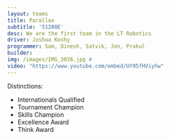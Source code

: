 ```yaml
---
layout: teams
title: Parallax
subtitle: '51200E'
desc: We are the first team in the LT Robotics
driver: Joshua Koshy
programmer: Sam, Dinesh, Satvik, Jon, Prakul
builder:
img: /images/IMG_3036.jpg #
video: "https://www.youtube.com/embed/UY05fHViyhw" 
---
```

Distinctions:
- Internationals Qualified
- Tournament Champion
- Skills Champion
- Excellence Award
- Think Award
